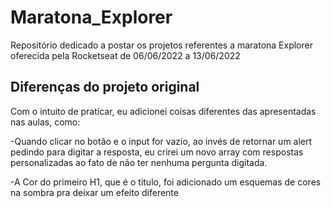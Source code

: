# Maratona_Explorer
 
 Repositório dedicado a postar os projetos referentes a maratona Explorer oferecida pela Rocketseat de 06/06/2022 a 13/06/2022

 ## Diferenças do projeto original

 Com o intuito de praticar, eu adicionei coisas diferentes das apresentadas nas aulas, como:

 -Quando clicar no botão e o input for vazio, ao invés de retornar um alert pedindo para digitar a resposta, eu crirei um novo array com respostas personalizadas ao fato de não ter nenhuma pergunta digitada.

 -A Cor do primeiro H1, que é o titulo, foi adicionado um esquemas de cores na sombra pra deixar um efeito diferente

